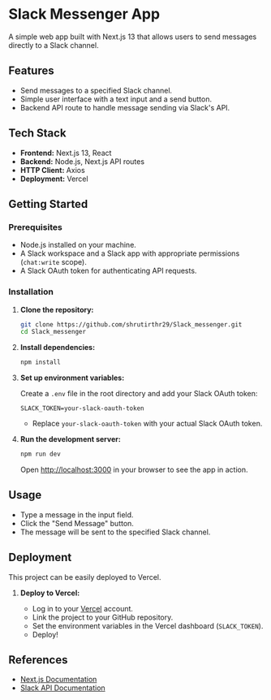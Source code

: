 # Slack Messenger App

A simple web app built with Next.js 13 that allows users to send messages directly to a Slack channel.

## Features

- Send messages to a specified Slack channel.
- Simple user interface with a text input and a send button.
- Backend API route to handle message sending via Slack's API.

## Tech Stack

- **Frontend:** Next.js 13, React
- **Backend:** Node.js, Next.js API routes
- **HTTP Client:** Axios
- **Deployment:** Vercel

## Getting Started

### Prerequisites

- Node.js installed on your machine.
- A Slack workspace and a Slack app with appropriate permissions (`chat:write` scope).
- A Slack OAuth token for authenticating API requests.

### Installation

1. **Clone the repository:**

   ```bash
   git clone https://github.com/shrutirthr29/Slack_messenger.git
   cd Slack_messenger
   ```

2. **Install dependencies:**

   ```bash
   npm install
   ```

3. **Set up environment variables:**

   Create a `.env` file in the root directory and add your Slack OAuth token:

   ```
   SLACK_TOKEN=your-slack-oauth-token
   ```

   - Replace `your-slack-oauth-token` with your actual Slack OAuth token.

4. **Run the development server:**

   ```bash
   npm run dev
   ```

   Open [http://localhost:3000](http://localhost:3000) in your browser to see the app in action.

## Usage

- Type a message in the input field.
- Click the "Send Message" button.
- The message will be sent to the specified Slack channel.

## Deployment

This project can be easily deployed to Vercel.

1. **Deploy to Vercel:**

   - Log in to your [Vercel](https://vercel.com/) account.
   - Link the project to your GitHub repository.
   - Set the environment variables in the Vercel dashboard (`SLACK_TOKEN`).
   - Deploy!

## References

- [Next.js Documentation](https://nextjs.org/docs)
- [Slack API Documentation](https://api.slack.com/)
